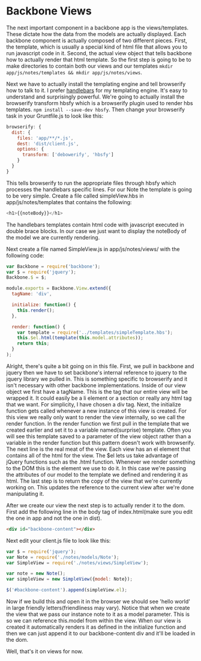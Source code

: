 Backbone Views
==================
The next important component in a backbone app is the views/templates. These dictate how the data from the models are actually displayed. Each backbone component is actually composed of two different pieces. First, the template, which is usually a special kind of html file that allows you to run javascript code in it. Second, the actual view object that tells backbone how to actually render that html template. So the first step is going to be to make directories to contain both our views and our templates `mkdir app/js/notes/templates && mkdir app/js/notes/views`.

Next we have to actually install the templating engine and tell browserify how to talk to it. I prefer <a href="http://handlebarsjs.com/">handlebars</a> for my templating engine. It's easy to understand and surprisingly powerful. We're going to actually install the browserify transform hbsfy which is a browserify plugin used to render hbs templates. `npm install --save-dev hbsfy`. Then change your browserify task in your Gruntfile.js to look like this:
```javascript
browserify: {
  dist: {
    files: 'app/**/*.js',
    dest: 'dist/client.js',
    options: {
      transform: ['debowerify', 'hbsfy']
    }
  }
}
```
This tells browserify to run the appropriate files through hbsfy which processes the handlebars specific lines. For our Note the template is going to be very simple. Create a file called simpleView.hbs in app/js/notes/templates that contains the following:

```javascript
<h1>{{noteBody}}</h1>
```
The handlebars templates contain html code with javascript executed in double brace blocks. In our case we just want to display the noteBody of the model we are currently rendering.

Next create a file named SimpleView.js in app/js/notes/views/ with the following code:
```javascript
var Backbone = require('backbone');
var $ = require('jquery');
Backbone.$ = $;

module.exports = Backbone.View.extend({
  tagName: 'div',

  initialize: function() {
    this.render();
  },

  render: function() {
    var template = require('../templates/simpleTemplate.hbs');
    this.$el.html(template(this.model.attributes));
    return this;
  }
);
```
Alright, there's quite a bit going on in this file. First, we pull in backbone and jquery then we have to set backbone's internal reference to jquery to the jquery library we pulled in. This is something specific to browserify and it isn't necessary with other backbone implementations. Inside of our view object we first have a tagName. This is the tag that our entire view will be wrapped it. It could easily be a li element or a section or really any html tag that we want. For simplicity, I have chosen a div tag. Next, the initialize function gets called whenever a new instance of this view is created. For this view we really only want to render the view internally, so we call the render function. In the render function we first pull in the template that we created earlier and set it to a variable named(surprise) template. Often you will see this template saved to a parameter of the view object rather than a variable in the render function but this pattern doesn't work with browserify. The next line is the real meat of the view. Each view has an el element that contains all of the html for the view. The $el lets us take advantage of jQuery functions such as the .html function. Whenever we render something to the DOM this is the element we use to do it. In this case we're passing the attributes of our model to the template we defined and rendering it as html. The last step is to return the copy of the view that we're currently working on. This updates the reference to the current view after we're done manipulating it.

After we create our view the next step is to actually render it to the dom. First add the following line in the body tag of index.html(make sure you edit the one in app and not the one in dist).
```html
<div id="backbone-content"></div>
```
Next edit your client.js file to look like this:
```javascript
var $ = require('jquery');
var Note = require('./notes/models/Note');
var SimpleView = require('./notes/views/SimpleView');

var note = new Note();
var simpleView = new SimpleView({model: Note});

$('#backbone-content').append(simpleView.el);
```
Now if we build this and open it in the browser we should see 'hello world' in large friendly letters(friendliness may vary). Notice that when we create the view that we pass our instance note to it as a model parameter. This is so we can reference this.model from within the view. When our view is created it automatically renders it as defined in the initialize function and then we can just append it to our backbone-content div and it'll be loaded in the dom.

Well, that's it on views for now.

